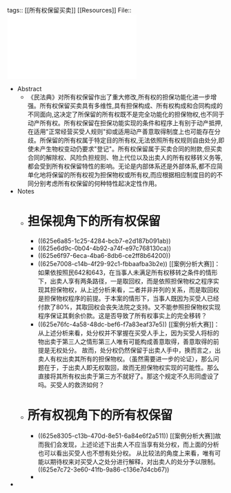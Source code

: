 tags:: [[所有权保留买卖]] [[Resources]]
File:: ![周_2022_所有权保留买卖的体系性反思——担保构成、所有权构成及合同构成的纠葛与梳理.pdf](../assets/周_2022_所有权保留买卖的体系性反思——担保构成、所有权构成及合同构成的纠葛与梳理_1650351821437_0.pdf)

- Abstract
	- 《民法典》对所有权保留作出了重大修改,所有权的担保功能化进一步增强。所有权保留买卖具有多维性,具有担保构成、所有权构成和合同构成的不同面向,这决定了所保留的所有权既不是完全功能化的担保物权,也不同于动产所有权。所有权保留在担保功能实现的条件和程序上有别于动产抵押,在适用"正常经营买受人规则"抑或适用动产善意取得制度上也可能存在分歧。所保留的所有权属于特定目的所有权,无法依照所有权规则自由处分,即使未产生物权变动仍要求"登记"。所有权保留属于买卖合同的附款,但买卖合同的解除权、风险负担规则、物上代位以及出卖人的所有权移转义务等,都会受到所有权保留特性的影响。无论是内部体系还是外部体系,都不应简单化地将保留的所有权视为担保物权或所有权,而应根据相应制度目的的不同分别考虑所有权保留的何种特性起决定性作用。
- Notes
	- # 担保视角下的所有权保留
		- ((625e6a85-1c25-4284-bcb7-e2d187b091ab))
		- ((625e6d9c-0b04-4b92-a74f-e97c768130ca))
		- ((625e6f97-6eca-4ba6-8db6-ce2ff8b64200))
		- ((625e7008-c14b-4f29-92c1-fbbaafba3b2e))
		  [[案例分析大赛]]：如果依按照民642和643，在当事人未满足所有权移转之条件的情形下，出卖人享有两条路径，一是取回权，而是依照担保物权之程序实现其担保物权，从上述分析来看，二者并非并列的关系，而是取回权是担保物权程序的前提。于本案的情形下，当事人既因为买受人已经付款了80%，其取回权会丧失法院之支持。又不能参照担保物权实现程序保证其剩余价款。这是否导致了所有权事实上的完全移转？
		- ((625e76fc-4a58-48dc-bef6-f7a83eaf37e5))
		  [[案例分析大赛]]：从上述分析来看，处分权并不掌握在买受人手上，因为买受人将标的物出卖于第三人之情形第三人唯有可能构成善意取得，善意取得的前提是无权处分。
		  故而，处分权仍然保留于出卖人手中，换而言之，出卖人有权出卖其所有的担保物权。（虽然需要进一步的论证），那么问题在于，于出卖人即无权取回，故而无担保物权实现的可能性。那么直接将其所有权出卖于第三方不就好了。那这个规定不久形同虚设了吗。买受人的救济如何？
	- # 所有权视角下的所有权保留
		- ((625e8305-c13b-470d-8e51-6a84e6f2a511))
		  [[案例分析大赛]]故而我们会发现，上述论述下出卖人不应当享有处分权，而上面的分析也可以看出买受人也不想有处分权。
		  从比较法的角度上来看，唯有可能以期待权来对买受人之处分进行解释，对出卖人的处分予以限制。
		  ((625e7c72-3e60-41fb-9a86-c136e7d4cb67))
		-
-
